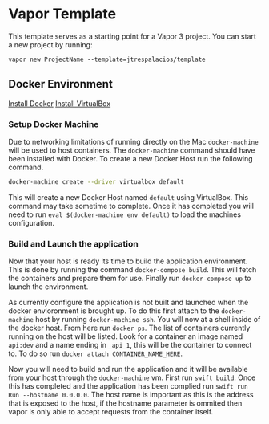# Vapor Template

This template serves as a starting point for a Vapor 3 project. You can start a 
new project by running:

    vapor new ProjectName --template=jtrespalacios/template

## Docker Environment

[Install Docker](https://docs.docker.com/docker-for-mac/install/)
[Install VirtualBox](https://www.virtualbox.org/wiki/Downloads)

### Setup Docker Machine

Due to networking limitations of running directly on the Mac `docker-machine` 
will be used to host containers.  The `docker-machine` command should have been 
installed with Docker.  To create a new Docker Host run the following command.

```bash
docker-machine create --driver virtualbox default
```

This will create a new Docker Host named `default` using VirtualBox.  This 
command may take sometime to complete.  Once it has completed you will need to 
run `eval $(docker-machine env default)` to load the machines configuration.  

### Build and Launch the application

Now that your host is ready its time to build the application environment. 
This is done by running the command `docker-compose build`. This will fetch the 
containers and prepare them for use. Finally run `docker-compose up` to launch
the environment.

As currently configure the application is not built and launched when the docker
envioronment is brought up.  To do this first attach to the `docker-machine` 
host by running `docker-machine ssh`.  You will now at a shell inside of the
docker host.  From here run `docker ps`.  The list of containers currently 
running on the host will be listed.  Look for a container an image named 
`api:dev` and a name ending in `_api_1`, this will be the container to connect 
to.  To do so run `docker attach CONTAINER_NAME_HERE`.

Now you will need to build and run the application and it will be available from
your host through the `docker-machine` vm.  First run `swift build`.  Once this 
has completed and the application has been complied run 
`swift run Run --hostname 0.0.0.0`.  The host name is important as this is the
address that is exposed to the host, if the hostname parameter is ommited then
vapor is only able to accept requests from the container itself.
